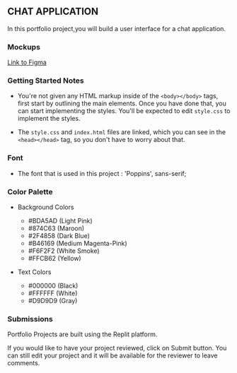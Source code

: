 ## **CHAT APPLICATION**
In this portfolio project,you will build a user interface for a chat application.
### Mockups

[Link to Figma](https://www.figma.com/file/5wvpNr0XArjZ6XpmB6W3Xd/Chat-Application?node-id=1%3A2) 

### Getting Started Notes
- You're not given any HTML markup inside of the `<body></body>` tags, first start by outlining the main elements. Once you have done that, you can start implementing the styles. You'll be expected to edit `style.css` to implement the styles. 

- The `style.css` and `index.html` files are linked, which you can see in the `<head></head>` tag, so you don't have to worry about that.

### Font

- The font that is used in this project : 'Poppins', sans-serif;

### Color Palette

- Background Colors
   - #BDA5AD (Light Pink)
   - #874C63 (Maroon)
   - #2F4858 (Dark Blue)
   - #B46169 (Medium Magenta-Pink)
   - #F6F2F2 (White Smoke)
   - #FFCB62 (Yellow)

- Text Colors
   - #000000 (Black)
   - #FFFFFF (White)
   - #D9D9D9 (Gray)

  

### Submissions

Portfolio Projects are built using the Replit platform.

If you would like to have your project reviewed, click on Submit button. You can still edit your project and it will be available for the reviewer to leave comments.